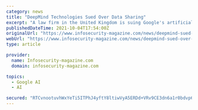 ```yaml
---
category: news
title: "DeepMind Technologies Sued Over Data Sharing"
excerpt: "A law firm in the United Kingdom is suing Google's artificial intelligence (AI) subsidiary DeepMind Technologies over an alleged breach of data protection laws. Mishcon de Reya is bringing a representative suit against DeepMind pertaining to the company ..."
publishedDateTime: 2021-10-04T17:54:00Z
originalUrl: "https://www.infosecurity-magazine.com/news/deepmind-sued-over-data-sharing/"
webUrl: "https://www.infosecurity-magazine.com/news/deepmind-sued-over-data-sharing/"
type: article

provider:
  name: Infosecurity-magazine.com
  domain: infosecurity-magazine.com

topics:
  - Google AI
  - AI

secured: "RTCvnootuvhWxYeTi5ITPhJ4yftY8ltiwVyA5ERDd+VRv9CE3dn6a1r0bdvp6XLE6urQvNrnkH5A48ZTpZadDWMfQr7oC7RLbaxruQ8QRsxKVAExkBGpEdkWUVSFw3uhS2Zf+H/iyEH2ygb6o+0Oikp4b9GXhKT/MRsg3UkAM3GJ5/j3U21uxlNPymKhJFJ+G78ryPKNq6uhrGjUkiydD6umTXeBGjLppuBwrFjl0+GEiMmj64btAeBxUNnWNxSyvwpJ506U1J45yPCPbHBv2VuyJU+htQTwTiSgCq+zyMsD1ZJTLz+NgjkkwGQLLl8FabNwfN8TbooZLqBW1AQzu0KZV2KkU2Q1RlNFMCoN9r4=;MoAB7nikyY8JIzsPLUBzhg=="
---
```


